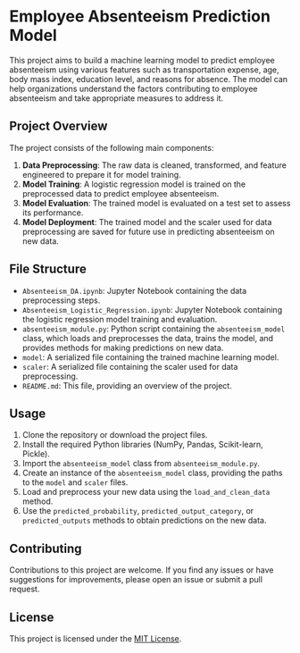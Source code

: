 # Employee Absenteeism Prediction Model

This project aims to build a machine learning model to predict employee absenteeism using various features such as transportation expense, age, body mass index, education level, and reasons for absence. The model can help organizations understand the factors contributing to employee absenteeism and take appropriate measures to address it.

## Project Overview

The project consists of the following main components:

1. **Data Preprocessing**: The raw data is cleaned, transformed, and feature engineered to prepare it for model training.
2. **Model Training**: A logistic regression model is trained on the preprocessed data to predict employee absenteeism.
3. **Model Evaluation**: The trained model is evaluated on a test set to assess its performance.
4. **Model Deployment**: The trained model and the scaler used for data preprocessing are saved for future use in predicting absenteeism on new data.

## File Structure

- `Absenteeism_DA.ipynb`: Jupyter Notebook containing the data preprocessing steps.
- `Absenteeism_Logistic_Regression.ipynb`: Jupyter Notebook containing the logistic regression model training and evaluation.
- `absenteeism_module.py`: Python script containing the `absenteeism_model` class, which loads and preprocesses the data, trains the model, and provides methods for making predictions on new data.
- `model`: A serialized file containing the trained machine learning model.
- `scaler`: A serialized file containing the scaler used for data preprocessing.
- `README.md`: This file, providing an overview of the project.

## Usage

1. Clone the repository or download the project files.
2. Install the required Python libraries (NumPy, Pandas, Scikit-learn, Pickle).
3. Import the `absenteeism_model` class from `absenteeism_module.py`.
4. Create an instance of the `absenteeism_model` class, providing the paths to the `model` and `scaler` files.
5. Load and preprocess your new data using the `load_and_clean_data` method.
6. Use the `predicted_probability`, `predicted_output_category`, or `predicted_outputs` methods to obtain predictions on the new data.

## Contributing

Contributions to this project are welcome. If you find any issues or have suggestions for improvements, please open an issue or submit a pull request.

## License

This project is licensed under the [MIT License](LICENSE).
